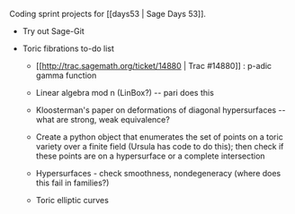 Coding sprint projects for [[days53 | Sage Days 53]].


 * Try out Sage-Git

 * Toric fibrations to-do list

   * [[http://trac.sagemath.org/ticket/14880 | Trac #14880]] : p-adic gamma function 

   * Linear algebra mod n (LinBox?) -- pari does this
  
   * Kloosterman's paper on deformations of diagonal hypersurfaces -- what are strong, weak equivalence? 
  
   * Create a python object that enumerates the set of points on a toric variety over a finite field (Ursula has code to do this); then check if these points are on a hypersurface or a complete intersection

   * Hypersurfaces - check smoothness, nondegeneracy (where does this fail in families?) 

   * Toric elliptic curves
